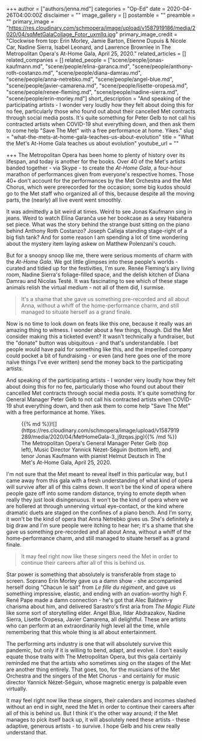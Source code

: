 +++
author = ["authors/jenna.md"]
categories = "Op-Ed"
date = 2020-04-26T04:00:00Z
disclaimer = ""
image_gallery = []
postamble = ""
preamble = ""
primary_image = "https://res.cloudinary.com/schmopera/image/upload/v1587919186/media/2020/04/sqMetGalaCollage_Fotor_uxmllq.jpg"
primary_image_credit = "Clockwise from top: Erin Morley, Jamie Barton, Etienne Dupuis & Nicole Car, Nadine Sierra, Isabel Leonard, and Lawrence Brownlee in The Metropolitan Opera's At-Home Gala, April 25, 2020."
related_articles = []
related_companies = []
related_people = ["scene/people/jonas-kaufmann.md", "scene/people/elina-garanca.md", "scene/people/anthony-roth-costanzo.md", "scene/people/diana-damrau.md", "scene/people/anna-netrebko.md", "scene/people/angel-blue.md", "scene/people/javier-camarena.md", "scene/people/lisette-oropesa.md", "scene/people/renee-fleming.md", "scene/people/nadine-sierra.md", "scene/people/erin-morley.md"]
short_description = "And speaking of the participating artists - I wonder very loudly how they felt about doing this for no fee, particularly those who found out about their cancelled Met contracts through social media posts. It's quite something for Peter Gelb to not call his contracted artists when COVID-19 shut everything down, and then ask them to come help \"Save The Met\" with a free performance at home. Yikes."
slug = "what-the-mets-at-home-gala-teaches-us-about-evolution"
title = "What the Met's At-Home Gala teaches us about evolution"
youtube_url = ""

+++
The Metropolitan Opera has been home to plenty of history over its lifespan, and today is another for the books. Over 40 of the Met's artists banded together - via Skype - to create the _At-Home Gala_, a four-hour marathon of performances given from everyone's respective homes. Those 40+ don't account for the performances by the Met Orchestra and the Met Chorus, which were prerecorded for the occasion; some big kudos should go to the Met staff who organized all of this, because despite all the moving parts, the (nearly) all live event went smoothly.

It was admittedly a bit weird at times. Weird to see Jonas Kaufmann sing in jeans. Weird to watch Elīna Garanča use her bookcase as a sexy Habañera set piece. What was the story behind the strange bust sitting on the piano behind Anthony Roth Costanzo? Joseph Calleja standing stage-right of a big fish tank? And for some reason I am spending a lot of time wondering about the mystery item laying askew on Matthew Polenzani's couch.

But for a snoopy snoop like me, there were serious moments of charm with the _At-Home Gala_. We got little glimpses into these people's worlds - curated and tidied up for the festivities, I'm sure. Renée Fleming's airy living room, Nadine Sierra's foliage-filled space, and the delish kitchen of Diana Damrau and Nicolas Testé. It was fascinating to see which of these stage animals relish the virtual medium - not all of them did, I surmise.

> It's a shame that she gave us something pre-recorded and all about Anna, without a whiff of the home-performance charm, and still managed to situate herself as a grand finale.

Now is no time to look down on feats like this one, because it really was an amazing thing to witness. I wonder about a few things, though. Did the Met consider making this a ticketed event? It wasn't technically a fundraiser, but the "donate" button was ubiquitous - and that's understandable. I bet people would have paid for something like this, and the imperiled company could pocket a bit of fundraising - or even (and here goes one of the more naïve things I've ever written) send the money back to the participating artists.

And speaking of the participating artists - I wonder very loudly how they felt about doing this for no fee, particularly those who found out about their cancelled Met contracts through social media posts. It's quite something for General Manager Peter Gelb to not call his contracted artists when COVID-19 shut everything down, and then ask them to come help "Save The Met" with a free performance at home. Yikes.

<figure data-type="image">{{% md %}}![](https://res.cloudinary.com/schmopera/image/upload/v1587919289/media/2020/04/MetHomeGala-3_j9zqas.jpg){{% /md %}}

<figcaption>The Metropolitan Opera's General Manager Peter Gelb (top left), Music Director Yannick Nézet-Séguin (bottom left), and tenor Jonas Kaufmann with pianist Helmut Deutsch in The Met's At-Home Gala, April 25, 2020.</figcaption>

</figure>

I'm not sure that the Met meant to reveal itself in this particular way, but I came away from this gala with a fresh understanding of what kind of opera will survive after all of this calms down. It won't be the kind of opera where people gaze off into some random distance, trying to emote depth when really they just look disingenuous. It won't be the kind of opera where we are hollered at through unnerving virtual eye-contact, or the kind where dramatic duets are staged on the confines of a piano bench. And I'm sorry, it won't be the kind of opera that Anna Netrebko gives us. She's definitely a big draw and I'm sure people were itching to hear her; it's a shame that she gave us something pre-recorded and all about Anna, without a whiff of the home-performance charm, and still managed to situate herself as a grand finale.

> It may feel right now like these singers need the Met in order to continue their careers after all of this is behind us.

Star power is something that absolutely is transferable from stage to screen. Soprano Erin Morley gave us a damn show - she accompanied herself doing "Chacun le sait" from _Le fille du régiment_, and gave us something impressive, elastic, and ending with an ovation-worthy high F. René Pape made a damn connection - he's got that Alec Baldwin-y charisma about him, and delivered Sarastro's first aria from _The Magic Flute_ like some sort of storytelling elder. Angel Blue, Ildar Abdrazakov, Nadine Sierra, Lisette Oropesa, Javier Camarena, all delightful. These are artists who can perform at an extraordinarily high level all the time, while remembering that this whole thing is all about entertainment.

The performing arts industry is one that will absolutely survive this pandemic, but only if it is willing to bend, adapt, and evolve. I don't easily equate those traits with The Metropolitan Opera, but this gala certainly reminded me that the artists who sometimes sing on the stages of the Met are another thing entirely. That goes, too, for the musicians of the Met Orchestra and the singers of the Met Chorus - and certainly for music director Yannick Nézet-Séguin, whose magnetic energy is palpable even virtually. 

It may feel right now like these singers, their calendars and incomes slashed without an end in sight, need the Met in order to continue their careers after all of this is behind us. But I think it's the other way around; if the Met manages to pick itself back up, it will absolutely need these artists - these adaptive, generous artists - to survive. I hope Gelb and his crew really understand that.